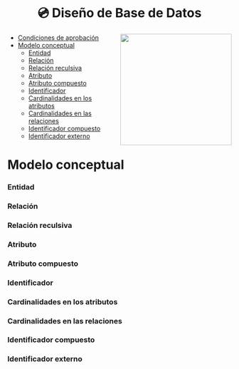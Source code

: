 <h1 align="center"> 💿 Diseño de Base de Datos</h1>

<p><img width="250" align='right' src="https://media.giphy.com/media/xUA7aQfR9hhgU78KDC/giphy.gif"></p>

- [Condiciones de aprobación](/Documentos/condiciones.md)
- [Modelo conceptual](#modelo-conceptual)
  - [Entidad](#entidad)
  - [Relación](#relación)
  - [Relación reculsiva](#relación-reculsiva)
  - [Atributo](#atributo)
  - [Atributo compuesto](#atributo-compuesto)
  - [Identificador](#identificador)
  - [Cardinalidades en los atributos](#cardinalidades-en-los-atributos)
  - [Cardinalidades en las relaciones](#cardinalidades-en-las-relaciones)
  - [Identificador compuesto](#identificador-compuesto)
  - [Identificador externo](#identificador-externo)


# Modelo conceptual
### Entidad
### Relación
### Relación reculsiva
### Atributo
### Atributo compuesto
### Identificador
### Cardinalidades en los atributos
### Cardinalidades en las relaciones
### Identificador compuesto
### Identificador externo